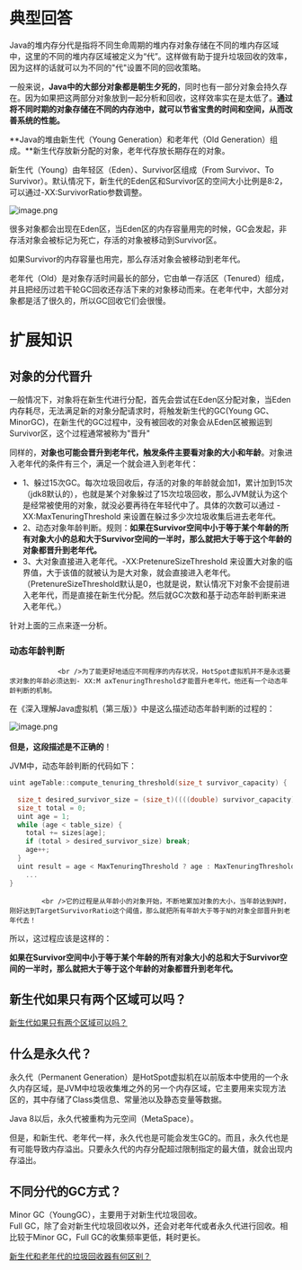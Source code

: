 # 典型回答

Java的堆内存分代是指将不同生命周期的堆内存对象存储在不同的堆内存区域中，这里的不同的堆内存区域被定义为“代”。这样做有助于提升垃圾回收的效率，因为这样的话就可以为不同的"代"设置不同的回收策略。

一般来说，**Java中的大部分对象都是朝生夕死的**，同时也有一部分对象会持久存在。因为如果把这两部分对象放到一起分析和回收，这样效率实在是太低了。**通过将不同时期的对象存储在不同的内存池中，就可以节省宝贵的时间和空间，从而改善系统的性能。**

**Java的堆由新生代（Young Generation）和老年代（Old Generation）组成。**新生代存放新分配的对象，老年代存放长期存在的对象。

新生代（Young）由年轻区（Eden）、Survivor区组成（From Survivor、To Survivor）。默认情况下，新生代的Eden区和Survivor区的空间大小比例是8:2，可以通过-XX:SurvivorRatio参数调整。

![image.png](https://cdn.nlark.com/yuque/0/2022/png/5378072/1671680879420-22b483c1-b11c-483c-908b-5a8ef7ad7959.png#averageHue=%2365fd65&clientId=udc3883f8-b81f-4&from=paste&height=289&id=LSi8M&originHeight=289&originWidth=809&originalType=binary&ratio=1&rotation=0&showTitle=false&size=19005&status=done&style=none&taskId=uf4e5e41a-70a5-4212-bc1d-0df9d190601&title=&width=809)

很多对象都会出现在Eden区，当Eden区的内存容量用完的时候，GC会发起，非存活对象会被标记为死亡，存活的对象被移动到Survivor区。

如果Survivor的内存容量也用完，那么存活对象会被移动到老年代。

老年代（Old）是对象存活时间最长的部分，它由单一存活区（Tenured）组成，并且把经历过若干轮GC回收还存活下来的对象移动而来。在老年代中，大部分对象都是活了很久的，所以GC回收它们会很慢。

# 扩展知识
## 对象的分代晋升

一般情况下，对象将在新生代进行分配，首先会尝试在Eden区分配对象，当Eden内存耗尽，无法满足新的对象分配请求时，将触发新生代的GC(Young GC、MinorGC)，在新生代的GC过程中，没有被回收的对象会从Eden区被搬运到Survivor区，这个过程通常被称为"晋升"

同样的，**对象也可能会晋升到老年代，触发条件主要看对象的大小和年龄**。对象进入老年代的条件有三个，满足一个就会进入到老年代：

- 1、躲过15次GC。每次垃圾回收后，存活的对象的年龄就会加1，累计加到15次（jdk8默认的），也就是某个对象躲过了15次垃圾回收，那么JVM就认为这个是经常被使用的对象，就没必要再待在年轻代中了。具体的次数可以通过 -XX:MaxTenuringThreshold 来设置在躲过多少次垃圾收集后进去老年代。
- 2、动态对象年龄判断。规则：**如果在Survivor空间中小于等于某个年龄的所有对象大小的总和大于Survivor空间的一半时，那么就把大于等于这个年龄的对象都晋升到老年代。**
- 3、大对象直接进入老年代。-XX:PretenureSizeThreshold 来设置大对象的临界值，大于该值的就被认为是大对象，就会直接进入老年代。（PretenureSizeThreshold默认是0，也就是说，默认情况下对象不会提前进入老年代，而是直接在新生代分配。然后就GC次数和基于动态年龄判断来进入老年代。）

针对上面的三点来逐一分析。

### 动态年龄判断
				<br />为了能更好地适应不同程序的内存状况，HotSpot虚拟机并不是永远要求对象的年龄必须达到- XX:M axTenuringThreshold才能晋升老年代，他还有一个动态年龄判断的机制。

在《深入理解Java虚拟机（第三版）》中是这么描述动态年龄判断的过程的：

![image.png](https://cdn.nlark.com/yuque/0/2023/png/5378072/1697110000643-5b845e48-a453-4f6f-ae57-f3249777fd8f.png#averageHue=%23eaeaea&clientId=u00e2afa4-d1e0-4&from=paste&height=226&id=u52fe940f&originHeight=226&originWidth=1498&originalType=binary&ratio=1&rotation=0&showTitle=false&size=267636&status=done&style=none&taskId=ud4351e7a-2d20-4c5b-b5b4-b0dcca08a12&title=&width=1498)<br /> 					<br />**但是，这段描述是不正确的**！

JVM中，动态年龄判断的代码如下：

```c
uint ageTable::compute_tenuring_threshold(size_t survivor_capacity) {
  
  size_t desired_survivor_size = (size_t)((((double) survivor_capacity)*TargetSurvivorRatio)/100);
  size_t total = 0;
  uint age = 1;
  while (age < table_size) {
    total += sizes[age];
    if (total > desired_survivor_size) break;
    age++;
  }
  uint result = age < MaxTenuringThreshold ? age : MaxTenuringThreshold;
    ...
}
```
 			<br />它的过程是从年龄小的对象开始，不断地累加对象的大小，当年龄达到N时，刚好达到TargetSurvivorRatio这个阈值，那么就把所有年龄大于等于N的对象全部晋升到老年代去！

所以，这过程应该是这样的：

**如果在Survivor空间中小于等于某个年龄的所有对象大小的总和大于Survivor空间的一半时，那么就把大于等于这个年龄的对象都晋升到老年代。**

## 新生代如果只有两个区域可以吗？

[新生代如果只有两个区域可以吗？](https://www.yuque.com/hollis666/fo22bm/eigm8iqgpwmd2eg8?view=doc_embed)

## 什么是永久代？

永久代（Permanent Generation）是HotSpot虚拟机在以前版本中使用的一个永久内存区域，是JVM中垃圾收集堆之外的另一个内存区域，它主要用来实现方法区的，其中存储了Class类信息、常量池以及静态变量等数据。

Java 8以后，永久代被重构为元空间（MetaSpace）。

但是，和新生代、老年代一样，永久代也是可能会发生GC的。而且，永久代也是有可能导致内存溢出。只要永久代的内存分配超过限制指定的最大值，就会出现内存溢出。

## 不同分代的GC方式？

Minor GC（YoungGC），主要用于对新生代垃圾回收。<br />Full GC，除了会对新生代垃圾回收以外，还会对老年代或者永久代进行回收。相比较于Minor GC，Full GC的收集频率更低，耗时更长。

[新生代和老年代的垃圾回收器有何区别？](https://www.yuque.com/hollis666/fo22bm/nqra2l?view=doc_embed)

